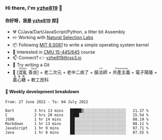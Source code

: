 ### Hi there, I'm [yzhe819](https://github.com/yzhe819) 👋

#### 你好呀，我是 [yzhe819](https://github.com/yzhe819) 捏👋

- :hammer_and_pick: C/Java/Dart/JavaScript/Python, a litter bit Assembly
- :pencil2: Working with [Natural Selection Labs](https://github.com/NaturalSelectionLabs)
- 📦 Following [MIT 6.S081](https://pdos.csail.mit.edu/6.S081/2020/) to write a simple operating system kernel
- 🧪 Interested in [CMU 15-445/645](https://15445.courses.cs.cmu.edu/fall2020/) course
- 📫 Connect? 👉 yzhe819@rss3.io
- 🌟 Try writing a Git
- 🔑 <ruby>[混亂 善良]<rp>（</rp><rt>Chaotic Good</rt><rp>）</rp></ruby> + 老二次元 + 老中二病了 + <ruby>膜法師<rp>（</rp><rt>+1s</rt><rp>）</rp></ruby> +  <ruby>共產主義<rp>（</rp><rt>Communism</rt><rp>）</rp></ruby> + 電子陽痿 + <ruby>嘉心糖<rp>（</rp><rt>嘉晚飯</rt><rp>）</rp></ruby> + 軟工民科



#### 📝 Weekly development breakdown

<!--START_SECTION:waka-->

```text
From: 27 June 2022 - To: 04 July 2022

Dart         3 hrs 13 mins   █████▒░░░░░░░░░░░░░░░░░░░   21.37 %
C            2 hrs 20 mins   ████░░░░░░░░░░░░░░░░░░░░░   15.54 %
JSON         1 hr 14 mins    ██░░░░░░░░░░░░░░░░░░░░░░░   08.19 %
Markdown     1 hr 13 mins    ██░░░░░░░░░░░░░░░░░░░░░░░   08.11 %
JavaScript   1 hr 9 mins     ██░░░░░░░░░░░░░░░░░░░░░░░   07.71 %
Java         1 hr 8 mins     ██░░░░░░░░░░░░░░░░░░░░░░░   07.55 %
```

<!--END_SECTION:waka-->



